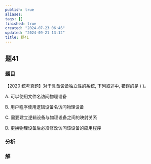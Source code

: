 ```yaml
---
publish: true
aliases: 
tags: []
finished: true
created: "2024-07-23 06:46"
updated: "2024-09-21 13:12"
title: 题41
---
```

## 题41
### 题目
【2020 统考真题】对于具备设备独立性的系统, 下列叙述中, 错误的是 ( )。

A. 可以使用文件名访问物理设备

B. 用户程序使用逻辑设备名访问物理设备

C. 需要建立逻辑设备与物理设备之间的映射关系

D. 更换物理设备后必须修改访问该设备的应用程序
### 分析

### 解